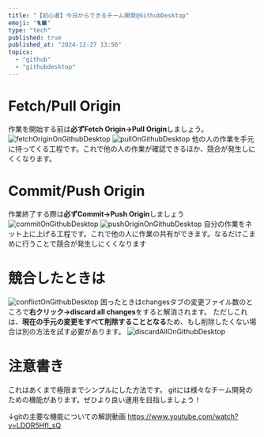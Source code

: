 ```yaml
---
title: "【初心者】今日からできるチーム開発@GithubDesktop"
emoji: "🐈‍⬛"
type: "tech"
published: true
published_at: "2024-12-27 13:56"
topics:
  - "github"
  - "githubdesktop"
---
```



# Fetch/Pull Origin
作業を開始する前は**必ずFetch Origin→Pull Origin**しましょう。
![fetchOriginOnGithubDesktop](https://storage.googleapis.com/zenn-user-upload/59eace64412a-20241227.png)
![pullOnGithubDesktop](https://storage.googleapis.com/zenn-user-upload/e45548c2ed1f-20241227.png)
他の人の作業を手元に持ってくる工程です。これで他の人の作業が確認できるほか、競合が発生しにくくなります。
# Commit/Push Origin
作業終了する際は**必ずCommit→Push Origin**しましょう
![commitOnGithubDesktop](https://storage.googleapis.com/zenn-user-upload/cb92e78f0145-20241227.png)
![pushOriginOnGithubDesktop](https://storage.googleapis.com/zenn-user-upload/f1528bbb7095-20241227.png)
自分の作業をネット上に上げる工程です。これで他の人に作業の共有ができます。なるだけこまめに行うことで競合が発生しにくくなります
# 競合したときは
![conflictOnGithubDesktop](https://storage.googleapis.com/zenn-user-upload/d8b856b339e9-20241227.png)
困ったときはchangesタブの変更ファイル数のところで**右クリック→discard all changes**をすると解消されます。
ただしこれは、**現在の手元の変更をすべて削除することとなる**ため、もし削除したくない場合は別の方法を試す必要があります。
![discardAllOnGithubDesktop](https://storage.googleapis.com/zenn-user-upload/8eb4ac635c57-20241227.png)
# 注意書き
これはあくまで極限までシンプルにした方法です。
gitには様々なチーム開発のための機能があります。ぜひより良い運用を目指しましょう！

↓gitの主要な機能についての解説動画
https://www.youtube.com/watch?v=LDOR5HfI_sQ